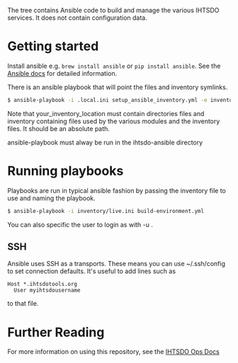 The tree contains Ansible code to build and manage the various IHTSDO services. It does not contain configuration data.

# Getting started

Install ansible e.g. `brew install ansible` or `pip install ansible`. See the [Ansible docs](http://docs.ansible.com) for detailed information.

There is an ansible playbook that will point the files and inventory symlinks.

```sh
$ ansible-playbook -i .local.ini setup_ansible_inventory.yml -e inventory_path=<your_inventory_location>
```

Note that your_inventory_location must contain directories files and inventory containing files used by the various modules and the inventory files. It should be an absolute path.

ansible-playbook must alway be run in the ihtsdo-ansible directory

# Running playbooks

Playbooks are run in typical ansible fashion by passing the inventory file to use and naming the playbook.

```sh
$ ansible-playbook -i inventory/live.ini build-environment.yml
```

You can also specific the user to login as with -u <username>.

## SSH

Ansible uses SSH as a transports. These means you can use ~/.ssh/config to set connection defaults. It's useful to add lines such as 

```
Host *.ihtsdotools.org
  User myihtsdousername
```

to that file.

# Further Reading

For more information on using this repository, see the [IHTSDO Ops Docs](https://github.com/IHTSDO/ops-docs)

